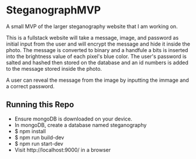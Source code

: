 # SteganographMVP

A small MVP of the larger steganography website that I am working on. 

This is a fullstack website will take a message, image, and password as initial input from the user and will encrypt the message and hide it inside the photo.
The message is converted to binary and a handfule a bits is inserted into the brightness value of each pixel's blue color. 
The user's password is salted and hashed then stored on the database and an id numbers is added to the message stored inside the photo.

A user can reveal the message from the image by inputting the immage and a correct password.

## Running this Repo

* Ensure mongoDB is downloaded on your device.
* In mongoDB, create a database named steganography
* $ npm install
* $ npm run build-dev
* $ npm run start-dev
* Visit http://localhost:9000/ in a browser
